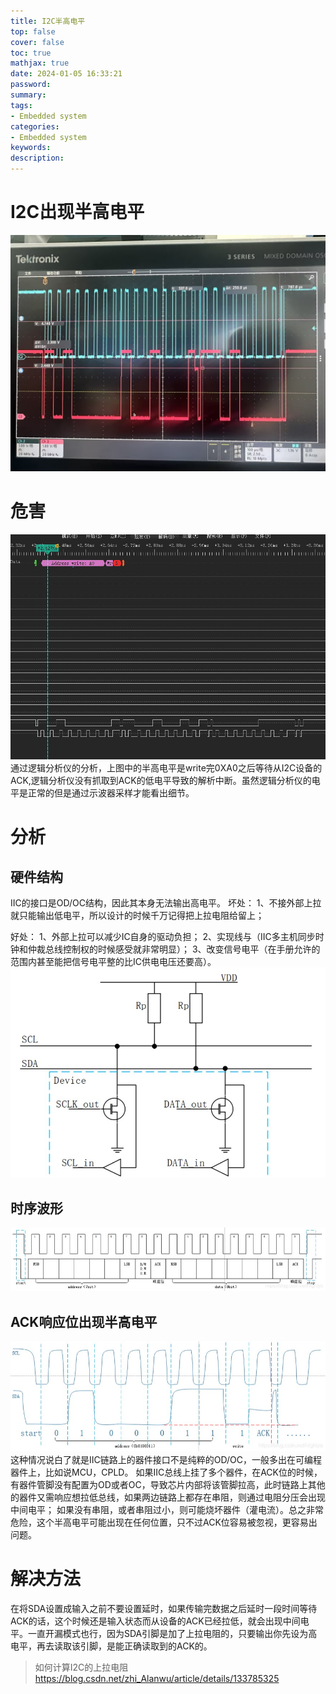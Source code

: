 ```yaml
---
title: I2C半高电平
top: false
cover: false
toc: true
mathjax: true
date: 2024-01-05 16:33:21
password:
summary:
tags:
- Embedded system
categories:
- Embedded system
keywords:
description:
---
```


# I2C出现半高电平
![半高电平](I2C半高电平/picture1.jpg)

# 危害
![逻辑分析仪](I2C半高电平/picture2.jpg)
通过逻辑分析仪的分析，上图中的半高电平是write完0XA0之后等待从I2C设备的ACK,逻辑分析仪没有抓取到ACK的低电平导致的解析中断。虽然逻辑分析仪的电平是正常的但是通过示波器采样才能看出细节。

# 分析
## 硬件结构

IIC的接口是OD/OC结构，因此其本身无法输出高电平。
坏处：
1、不接外部上拉就只能输出低电平，所以设计的时候千万记得把上拉电阻给留上；

好处：
1、外部上拉可以减少IC自身的驱动负担；
2、实现线与（IIC多主机同步时钟和仲裁总线控制权的时候感受就非常明显）；
3、改变信号电平（在手册允许的范围内甚至能把信号电平整的比IC供电电压还要高）。
![硬件结构](I2C半高电平/picture3.jpg)

## 时序波形
![时序波形](I2C半高电平/picture4.jpg)

## ACK响应位出现半高电平
![](I2C半高电平/picture5.jpg)
这种情况说白了就是IIC链路上的器件接口不是纯粹的OD/OC，一般多出在可编程器件上，比如说MCU，CPLD。
如果IIC总线上挂了多个器件，在ACK位的时候，有器件管脚没有配置为OD或者OC，导致芯片内部将该管脚拉高，此时链路上其他的器件又需响应想拉低总线，如果两边链路上都存在串阻，则通过电阻分压会出现中间电平；
如果没有串阻，或者串阻过小，则可能烧坏器件（灌电流）。总之非常危险，这个半高电平可能出现在任何位置，只不过ACK位容易被忽视，更容易出问题。

# 解决方法
在将SDA设置成输入之前不要设置延时，如果传输完数据之后延时一段时间等待ACK的话，这个时候还是输入状态而从设备的ACK已经拉低，就会出现中间电平。一直开漏模式也行，因为SDA引脚是加了上拉电阻的，只要输出你先设为高电平，再去读取该引脚，是能正确读取到的ACK的。

> 如何计算I2C的上拉电阻 https://blog.csdn.net/zhi_Alanwu/article/details/133785325